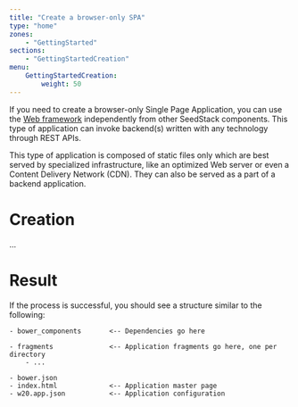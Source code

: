 ```yaml
---
title: "Create a browser-only SPA"
type: "home"
zones:
    - "GettingStarted"
sections:
    - "GettingStartedCreation"
menu:
    GettingStartedCreation:
        weight: 50
---
```


If you need to create a browser-only Single Page Application, you can use the [Web framework](/docs/w20) independently from
other SeedStack components. This type of application can invoke backend(s) written with any technology through REST
APIs. 

This type of application is composed of static files only which are best served by specialized infrastructure, like 
an optimized Web server or even a Content Delivery Network (CDN). They can also be served as a part of a backend application.


# Creation

...

# Result

If the process is successful, you should see a structure similar to the following:

```plain
- bower_components       <-- Dependencies go here
      
- fragments              <-- Application fragments go here, one per directory
    - ...
    
- bower.json
- index.html             <-- Application master page 
- w20.app.json           <-- Application configuration                   
```